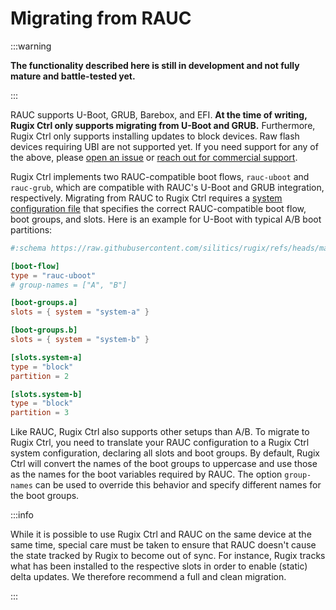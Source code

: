 # Migrating from RAUC

:::warning

**The functionality described here is still in development and not fully mature and battle-tested yet.**

:::

RAUC supports U-Boot, GRUB, Barebox, and EFI.
**At the time of writing, Rugix Ctrl only supports migrating from U-Boot and GRUB.**
Furthermore, Rugix Ctrl only supports installing updates to block devices.
Raw flash devices requiring UBI are not supported yet.
If you need support for any of the above, please [open an issue](https://github.com/silitics/rugix/issues/new/choose) or [reach out for commercial support](mailto:hello@silitics.com?subject=Migrating%20to%20Rugix%20Ctrl).

Rugix Ctrl implements two RAUC-compatible boot flows, `rauc-uboot` and `rauc-grub`, which are compatible with RAUC's U-Boot and GRUB integration, respectively.
Migrating from RAUC to Rugix Ctrl requires a [system configuration file](../advanced/system-configuration.mdx) that specifies the correct RAUC-compatible boot flow, boot groups, and slots.
Here is an example for U-Boot with typical A/B boot partitions:

```toml title="/etc/rugix/system.toml"
#:schema https://raw.githubusercontent.com/silitics/rugix/refs/heads/main/schemas/rugix-ctrl-system.schema.json

[boot-flow]
type = "rauc-uboot"
# group-names = ["A", "B"]

[boot-groups.a]
slots = { system = "system-a" }

[boot-groups.b]
slots = { system = "system-b" }

[slots.system-a]
type = "block"
partition = 2

[slots.system-b]
type = "block"
partition = 3
```

Like RAUC, Rugix Ctrl also supports other setups than A/B.
To migrate to Rugix Ctrl, you need to translate your RAUC configuration to a Rugix Ctrl system configuration, declaring all slots and boot groups.
By default, Rugix Ctrl will convert the names of the boot groups to uppercase and use those as the names for the boot variables required by RAUC.
The option `group-names` can be used to override this behavior and specify different names for the boot groups.

:::info

While it is possible to use Rugix Ctrl and RAUC on the same device at the same time, special care must be taken to ensure that RAUC doesn't cause the state tracked by Rugix to become out of sync.
For instance, Rugix tracks what has been installed to the respective slots in order to enable (static) delta updates.
We therefore recommend a full and clean migration.

:::
